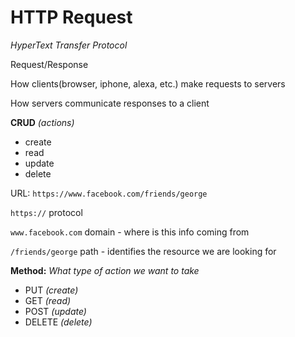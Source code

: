 # HTTP Request

*HyperText Transfer Protocol*

Request/Response

How clients(browser, iphone, alexa, etc.) make requests to servers

How servers communicate responses to a client

**CRUD**
*(actions)*
* create
* read
* update
* delete

URL: `https://www.facebook.com/friends/george`

`https://`
	protocol

`www.facebook.com`
	domain - where is this info coming from

`/friends/george`
	path - identifies the resource we are looking for

**Method:**
*What type of action we want to take*
* PUT *(create)*
* GET *(read)*
* POST *(update)*
* DELETE *(delete)*